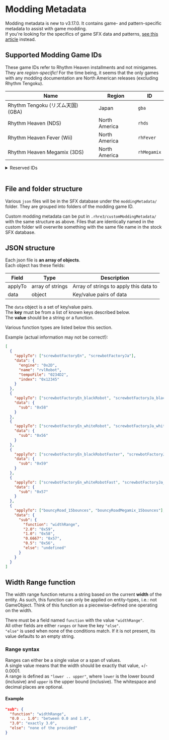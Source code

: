 # Modding Metadata

Modding metadata is new to v3.17.0. It contains game- and pattern-specific
metadata to assist with game modding.<br>
If you're looking for the specifics of game SFX data and patterns, [see this article](JSON-object-definitions.md) instead.

## Supported Modding Game IDs

These game IDs refer to Rhythm Heaven installments and not minigames.
They are *region-specific!* For the time being, it seems that the only games
with any modding documentation are North American releases (excluding Rhythm Tengoku).

| Name | Region | ID |
|---|---|---|
| Rhythm Tengoku (リズム天国) (GBA) | Japan | `gba` |
| Rhythm Heaven (NDS) | North America | `rhds` |
| Rhythm Heaven Fever (Wii) | North America | `rhFever` |
| Rhythm Heaven Megamix (3DS) | North America | `rhMegamix` |

<details><summary>Reserved IDs</summary>
<br>
<p>These IDs are reserved for future use, but are <strong>not</strong> currently usable.</p>
<table class="table table-striped table-bordered">
<thead>
<tr>
<th>Name</th>
<th>Region</th>
<th>ID</th>
</tr>
</thead>
<tbody>
<tr>
<td>Rhythm Tengoku Arcade (ARCADE)</td>
<td>Japan</td>
<td><code>gbaArcade</code></td>
</tr>
<tr>
<td>Rhythm Tengoku Gold (リズム天国ゴールド) (NDS)</td>
<td>Japan</td>
<td><code>rhdsJa</code></td>
</tr>
<tr>
<td>Rhythm Paradise (NDS)</td>
<td>Europe</td>
<td><code>rhdsEu</code></td>
</tr>
<tr>
<td>Rhythm World (리듬세상) (NDS)</td>
<td>Korea</td>
<td><code>rhdsKo</code></td>
</tr>
<tr>
<td>Minna no Rhythm Tengoku (みんなのリズム天国) (Wii)</td>
<td>Japan</td>
<td><code>rhFeverJa</code></td>
</tr>
<tr>
<td>Beat the Beat: Rhythm Paradise (Wii)</td>
<td>Europe</td>
<td><code>rhFeverEu</code></td>
</tr>
<tr>
<td>Rhythm World Wii (리듬 세상 Wii) (Wii)</td>
<td>Korea</td>
<td><code>rhFeverKo</code></td>
</tr>
<tr>
<td>Rhythm Tengoku The Best+ (リズム天国ザ・ベスト+) (3DS)</td>
<td>Japan</td>
<td><code>rhMegamixJa</code></td>
</tr>
<tr>
<td>Rhythm Paradise Megamix (3DS)</td>
<td>Europe</td>
<td><code>rhMegamixEu</code></td>
</tr>
<tr>
<td>Rhythm World The Best+ (리듬세상・더베스트+) (3DS)</td>
<td>Korea</td>
<td><code>rhMegamixKo</code></td>
</tr>
</tbody>
</table>
</details>
<br>

## File and folder structure
Various `json` files will be in the SFX database under the `moddingMetadata/` folder.
They are grouped into folders of the modding game ID.

Custom modding metadata can be put in `.rhre3/customModdingMetadata/` with the same structure
as above. Files that are identically named in the custom folder will overwrite something with
the same file name in the stock SFX database.

## JSON structure
Each json file is **an array of objects**.<br>
Each object has these fields:

| Field | Type | Description |
|---|---|---|
| applyTo | array of strings | Array of strings to apply this data to |
| data | object | Key/value pairs of data |

The `data` object is a set of key/value pairs.<br>
The **key** must be from a list of known keys described below.<br>
The **value** should be a string or a function.

Various function types are listed below this section.

Example (actual information may not be correct!):<br>
```json
[
  {
    "applyTo": ["screwbotFactoryEn", "screwbotFactoryJa"],
    "data": {
      "engine": "0x2D",
      "name": "rvlRobot",
      "tempoFile": "0234D2",
      "index": "0x12345"
    }
  },
  {
    "applyTo": ["screwbotFactoryEn_blackRobot", "screwbotFactoryJa_blackRobot"],
    "data": {
      "sub": "0x58"
    }
  },
  {
    "applyTo": ["screwbotFactoryEn_whiteRobot", "screwbotFactoryJa_whiteRobot"],
    "data": {
      "sub": "0x56"
    }
  },
  {
    "applyTo": ["screwbotFactoryEn_blackRobotFaster", "screwbotFactoryJa_blackRobotFaster"],
    "data": {
      "sub": "0x59"
    }
  },
  {
    "applyTo": ["screwbotFactoryEn_whiteRobotFast", "screwbotFactoryJa_whiteRobotFast"],
    "data": {
      "sub": "0x57"
    }
  },
  {
    "applyTo": ["bouncyRoad_15bounces", "bouncyRoadMegamix_15bounces"],
    "data": {
      "sub": {
        "function": "widthRange",
        "2.0": "0x59",
        "1.0": "0x58",
        "0.6667": "0x57",
        "0.5": "0x56",
        "else": "undefined"
      }
    }
  }
]
```

## Width Range function

The width range function returns a string based on the current **width** of the entity.
As such, this function can only be applied on entity-types, i.e.: not GameObject.
Think of this function as a piecewise-defined one operating on the width.

There must be a field named `function` with the value `"widthRange"`.<br>
All other fields are either `ranges` or have the key `"else"`.<br>
`"else"` is used when none of the conditions match.
If it is not present, its value defaults to an empty string.

### Range syntax
Ranges can either be a single value or a span of values.<br>
A single value means that the width should be exactly that value, +/- 0.0001.<br>
A range is defined as `"lower .. upper"`, where `lower` is the lower bound (inclusive)
and `upper` is the upper bound (inclusive). The whitespace and decimal places are optional.

#### Example
```json
"sub": {
  "function": "widthRange",
  "0.0 .. 1.0": "between 0.0 and 1.0",
  "3.0": "exactly 3.0",
  "else": "none of the provided"
}
```